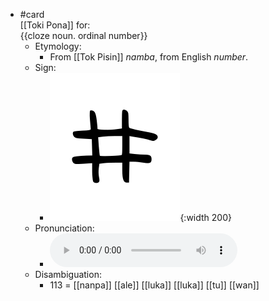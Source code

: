 - #card  
  [[Toki Pona]] for:  
  {{cloze noun. ordinal number}}
	- Etymology:
		- From [[Tok Pisin]] *namba*, from English *number*.
	- Sign:
		- ![Nanpa_-_sitelen_pona_in_Sonja_Lang's_handwriting.svg](../assets/Nanpa_-_sitelen_pona_in_Sonja_Lang's_handwriting_1657538176061_0.svg){:width 200}
	- Pronunciation:
		- ![](../assets/Toki_Pona_-_jan_Lakuse_-_nanpa_1657538207053_0.ogg)
	- Disambiguation:
		- 113 = [[nanpa]] [[ale]] [[luka]] [[luka]] [[tu]] [[wan]]